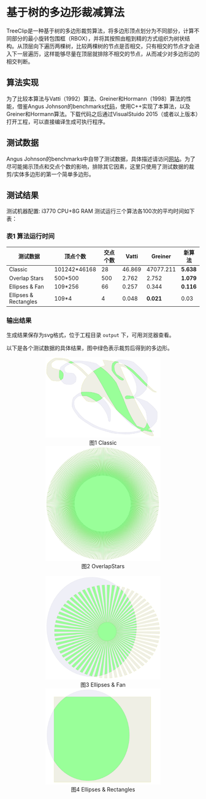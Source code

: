 # 基于树的多边形裁减算法

TreeClip是一种基于树的多边形裁剪算法，将多边形顶点划分为不同部分，计算不同部分的最小旋转包围框（RBOX），并将其按照由粗到精的方式组织为树状结构。从顶层向下遍历两棵树，比较两棵树的节点是否相交，只有相交的节点才会进入下一层遍历，这样能够尽量在顶层就排除不相交的节点，从而减少对多边形边的相交判断。

## 算法实现

为了比较本算法与Vatti（1992）算法、Greiner和Hormann（1998）算法的性能，借鉴Angus Johnson的benchmarks[代码](http://www.angusj.com/delphi/clipper_cpp_benchmarks.zip)，使用C++实现了本算法，以及Greiner和Hormann算法。下载代码之后通过VisualStuido 2015（或者以上版本）打开工程，可以直接编译生成可执行程序。

## 测试数据

Angus Johnson的benchmarks中自带了测试数据，具体描述请访问[网站](http://www.angusj.com/delphi/clipper.php)。为了尽可能揭示顶点和交点个数的影响，排除其它因素，这里只使用了测试数据的裁剪/实体多边形的第一个简单多边形。

## 测试结果

测试机器配置: i3770 CPU+8G RAM
测试运行三个算法各100次的平均时间如下表：

### 表1 算法运行时间

| 测试数据              | 顶点个数     | 交点个数 | Vatti  | Greiner   | 新算法    |
| --------------------- | ------------ | -------- | ------ | --------- | --------- |
| Classic               | 101242*46168 | 28       | 46.869 | 47077.211 | **5.638** |
| Overlap Stars         | 500*500      | 500      | 2.762  | 2.752     | **1.079** |
| Ellipses & Fan        | 109*256      | 66       | 0.257  | 0.344     | **0.116** |
| Ellipses & Rectangles | 109*4        | 4        | 0.048  | **0.021** | 0.03      |

### 输出结果
生成结果保存为svg格式，位于工程目录 `output` 下，可用浏览器查看。

以下是各个测试数据的具体结果，图中绿色表示裁剪后得到的多边形。

<div style="text-align: center;">
<div style="display: inline-block;">
<img src="demos/classic.png"   width = "300"   />
</br>
<span>图1 Classic</span>
</div>
<div style="display: inline-block;">
<img src="demos/stars.png"   width = "300"   />
</br>
<span>图2 OverlapStars</span>
</div>
</br>
</br>
<div style="display: inline-block;">
<img src="demos/fans.png"   width = "300"   />
</br>
<span>图3 Ellipses & Fan</span>
</div>
<div style="display: inline-block;">
<img src="demos/rect.png"   width = "300"   />
</br>
<span>图4 Ellipses & Rectangles</span>
</div>
</div>


